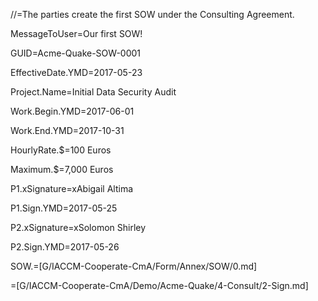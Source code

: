 //=The parties create the first SOW under the Consulting Agreement.

MessageToUser=Our first SOW!

GUID=Acme-Quake-SOW-0001

EffectiveDate.YMD=2017-05-23

Project.Name=Initial Data Security Audit

Work.Begin.YMD=2017-06-01

Work.End.YMD=2017-10-31

HourlyRate.$=100 Euros

Maximum.$=7,000 Euros

P1.xSignature=xAbigail Altima

P1.Sign.YMD=2017-05-25

P2.xSignature=xSolomon Shirley

P2.Sign.YMD=2017-05-26

SOW.=[G/IACCM-Cooperate-CmA/Form/Annex/SOW/0.md]

=[G/IACCM-Cooperate-CmA/Demo/Acme-Quake/4-Consult/2-Sign.md]